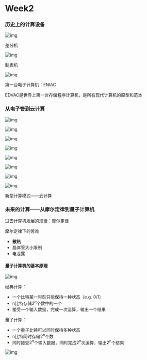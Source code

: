 # Week2

### 历史上的计算设备

![img](/img/8.png)

差分机

![img](/img/10.png)

制表机

![img](/img/11.png)

第一台电子计算机：ENIAC

EDVAC是世界上第一台存储程序计算机，是所有现代计算机的原型和范本

### 从电子管到云计算

![img](/img/12.png)

![img](/img/13.png)

![img](/img/14.png)

![img](/img/15.png)

![img](/img/16.png)

![img](/img/17.png)

![img](/img/18.png)

![img](/img/19.png)

新型计算模式——云计算

### 未来的计算——从摩尔定律到量子计算机

过去计算机发展的规律：摩尔定律

摩尔定律下的苦难

- **散热**
- 晶体管大小限制
- 电泄露

#### 量子计算机的基本原理

![img](/img/20.png)

经典计算：

- 一个比特某一时刻只能保持一种状态（e.g. 0/1）
- n比特存储$2^n$个数中的一个
- 接受一个输入数据，完成一次运算，输出一个结果

量子计算：

- 一个量子比特可以同时保持多种状态
- n比特同时存储$2^n$个数
- 同时接受$2^n$个输入数据，同时完成$2^n$次运算，输出$2^n$个结果

![img](/img/21.png)

